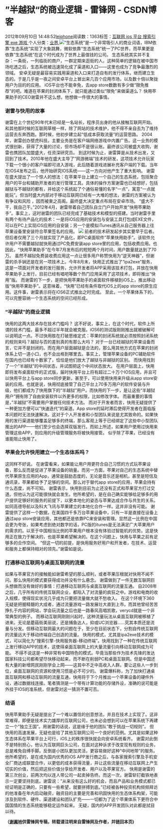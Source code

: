 
# ”半越狱“的商业逻辑 - 雷锋网 - CSDN博客


2012年09月10日 14:48:52[leiphone](https://me.csdn.net/leiphone)阅读数：1363标签：[互联网																](https://so.csdn.net/so/search/s.do?q=互联网&t=blog)[ios																](https://so.csdn.net/so/search/s.do?q=ios&t=blog)[平台																](https://so.csdn.net/so/search/s.do?q=平台&t=blog)[搜索引擎																](https://so.csdn.net/so/search/s.do?q=搜索引擎&t=blog)[exe																](https://so.csdn.net/so/search/s.do?q=exe&t=blog)[游戏																](https://so.csdn.net/so/search/s.do?q=游戏&t=blog)[
							](https://so.csdn.net/so/search/s.do?q=exe&t=blog)[
																					](https://so.csdn.net/so/search/s.do?q=搜索引擎&t=blog)个人分类：[业界																](https://blog.csdn.net/leiphone/article/category/873390)
[
																								](https://so.csdn.net/so/search/s.do?q=搜索引擎&t=blog)
[
				](https://so.csdn.net/so/search/s.do?q=平台&t=blog)
[
			](https://so.csdn.net/so/search/s.do?q=平台&t=blog)
[
		](https://so.csdn.net/so/search/s.do?q=ios&t=blog)
[
	](https://so.csdn.net/so/search/s.do?q=互联网&t=blog)
![](http://www.leiphone.com/wp-content/uploads/2012/09/201208220943546281.jpg)“生态系统”是一个非常吸引人的商业词语，IBM依靠”生态系统”实现了大象跳舞，微软依靠“生态系统”统一了PC世界，而苹果更是依靠”生态系统”在这个时代成为了世界上最值钱的公司。
生态系统其实并不复杂：一条街，一列临街的商户，一群定期来逛街的人。这种简单的逻辑在被中国市场吃透之后，生态系统被迅速简化成了渠道和入口——这里也成为了竞争最激烈的领域。
安卓无疑是最容易实践用渠道和入口来打造自有的发行体系，继而建立生态的。于是几乎是一夜之间安卓平台上冒出来几百个应用市场，以及数十倍以聚拢用户为目的的应用。
iOS平台也不能幸免，去app store数数有多少做“限免推荐”的吧。难道在苹果的封闭体系下，就只能通过类似“限免”来做渠道么？
快用苹果助手的CEO谢雷并不这么想，他想做一件很大的事情。

### 谢雷与快用的故事
谢雷在上个世纪90年代末已经是一名站长，程序员出身的他从接触互联网开始。和其他那时候的互联网草根一样，除了网站的技术维护，他不得不亲自去为了维持运营去东奔西跑。那时候，他初步建立起“低成本获取流量”的运营思路。
2004年，谢雷创办壁虎科技。主要业务是在客户端网络游戏中内置广告。这一业务的模式很创新，获得了大量的讨论，但市场却不是很认账。最终该公司被盛大收购，谢雷也携团队加盟盛大，任资深研究员。
到这时候为止，谢雷算是从技术出发，又回到了技术。2010年他在盛大主导了”网游微端”技术的研发，这项技术允许玩家下载一个很小的客户端即可进入游戏，此后随着游戏进展补充客户端的下载。当年在IOS4发布之后，他开始研究IOS系统——这一方向对他产生了重大影响。
谢雷在盛大提出了一个惊人的想法：在苹果平台上建立一个自己的生态系统，包括聚合用户的平台和辅助开发者的发行管理工具。具体的操作方案谢雷也已经想好，包括越狱与不越狱的都有，并给这个系统起了个通俗易懂的名字“一点”，寓意“一点就能玩”。但当时盛大内部对于移动互联网已经有一大堆的想法，谢雷的方案被认为有争议和风险 ，因而被束之高阁。最终盛大决定重点布局在安卓市场。
“盛大不干，我自己干。”2012年4月，谢雷带着自己团队自立门户开始开发”快用苹果助手”。事实上，这时谢雷的团队已经完成了基础技术和模型的搭建。当时谢雷手里有两个有待产品化的技术：一是将iOS应用的安装包与安装工具打包成EXE文件，可以在PC上实现iOS应用的自安装；另一个是模拟iTunes通讯从自己服务器上往苹果设备里安装符合苹果签名的应用。
![](http://www.leiphone.com/wp-content/uploads/2012/09/%E5%A4%8D%E4%BB%B6-DSC_0215+-787x1024.jpg)
前者的技术研发起步其实要早于后者。但后者仅用了三个月就实现了产品化，即PC桌面软件”苹果快用助手”。该软件允许用户不需要越狱就快用通过PC免费安装app store里的应用，包括收费应用。也因此，“快用苹果助手”在今年7月发布后的短短两个月时间，用户数量就达到了70万。
虽然不越狱免费装收费应用这一点让很多用户称赞快用为“逆天神器”，但谢雷的杀手锏还是在另一项技术上。今年8月末，快用正式推出了“ipa2exe”服务，这是一项面对开发者的发行服务，允许开发者将APP采用该技术打包，并放在快用苹果助手上发行，目前已经有唱吧等数个热门应用采用了这项技术，即将推出“快用”版。
而谢雷的下一步，是把快用苹果助手的桌面软件移植到iOS上，推出移动版“快用苹果助手”。这意味着，“快用”已经有条件取代iOS上的app store的原生应用。这件事，谢雷表示将在iOS6正式推出之时完成。
至此，一个苹果体系下的，可以完整容纳一个生态系统的空间已经形成。

### “半越狱”的商业逻辑
快用的这两大技术存在技术门槛吗？
这不好说，事实上，在这个时代，软件上所谓的技术门槛，最多不超过半年就会被克服。iOS6的测试版刚刚推出就被破解可以说明这一点。不过快用胜在打破思维定式：苹果的封闭系统就必须按照封闭系统的规则来吗？越狱与否的差别真的有那么大吗？
对于一台已经越狱的苹果设备而言，它并不是封闭的。而在用户层面越狱是合法的，那么用其他方式在苹果的封闭体系上切一道小口，也不会出格到哪里去。事实上，管理苹果设备的PC辅助软件在国内也已经有十数家了，恰恰是他们放大了越狱与非越狱的区别。
而快用找到了一个”半越狱”的中间状态，并试图把这个中间状态放大。
在用户层面上，快用即将发布桌面软件的正式版，届时快用平台上将有超过二十万个IOS应用，并且可以快用平台上与app store同步更新，甚至于，可以使用快用来升级从app store安装的应用。也就是说，快用彻底接管了自己平台上70多万用户的软件安装与升级，他们都成为了快用旗下的“半越狱”用户。而快用的下一步，是让这些“半越狱用户”拥有除了自由安装软件以外更多的权限，比如修改字体。
而最重要的事情是，”半越狱”不需要用户掌握任何技术方法。
而对于开发者而言，快用无疑提供了一种更加方便可以”快速迭代”的渠道。App store的延时滞后使得开发者在面临版本问题时无法快速解决。这对于个人开发者和小型团队来说是尤其致命的。如果快用的发行渠道能够覆盖足够多的终端，那么客观上等于已经绑定了这些中小型团队推出的APP——他们至少也会选择双版发行。而如上所述，如果用户使用过快用来管理这些APP，则应用的升级管理服务将被快用接管。
似乎除了苹果，已经没有谁能阻止快用了。

### 苹果会允许快用建立一个生态体系吗？
这同样不好说。
在谢雷看来，如果能让用户用更符合自己习惯的方式玩苹果设备，那么反而是促进了苹果设备的销量。而另一方面，苹果对自己的生态系统中替代苹果原生应用的App，通常是鼓励态度的，无论是音乐还是相机，甚至是短信及通讯录，苹果都给予了足够的空间。那么对于替代app store的应用，苹果会持有什么态度，尚不可知。
谢雷表示，快用到目前为止还没有正式和苹果官方打过交道。但他认为这可能很快就会发生。他所希望的，是在自己确实能够给足够多的用户提供足够好的服务的前提下，以更本地化的姿态与苹果达成合作与共生的关系。如同高德导航以及科大飞讯与苹果建立的本地化合作一样。这并非没有可能。
谢雷提供了这样一个数据，在美国四千多万台苹果设备中，只有一半是直接在设备上通过app store安装应用，其他都还是依靠PC来安装和管理。显然这一比例在中国会更为夸张，如果考虑到绝对数字的话，PC版的itunes是无法满足广大苹果用户的需求的。以至于中国相当比例的苹果用户根本没有体验过智能机的优势。这是快用正在致力于解决的，也是苹果希望解决的。在这个问题上，快用与苹果之前有足够多的合作空间。
“但这一切的前提，是快用服务好用户和开发者，在技术、运营和服务上都保持相对的领先。”谢雷如是说。

### 打通移动互联网与桌面互联网的流量
如果与苹果官方的接触能如谢雷希望的那么顺利，或者苹果压根就对快用不闻不问。那么快用的模式要获得成功并没有什么悬念。
谢雷做到了一件无数互联网巨头想做而没有做好的事情：打通移动互联网与桌面互联网的流量互通。
自2008年之后，几乎所有的传统互联网企业，都陷入了对流量的疯狂之中。游戏和电商的收入规模，使得现实状况几乎成为只要把流量做大就不愁收入。
在这个环境下360无疑是把握精髓的大成者，通过流量游戏一路发展壮大直到上市。而其他曾经苦苦挣扎于内容的网站，学会玩流量之后也是一路春风高唱凯歌，verycd就是一个非常典型的例子。
而移动互联网刚刚兴起时，这种流量玩法从桌面互联网被移植了进来。无论是蘑菇街美丽说，还是捕鱼达人，抑或UC浏览器……究其本质还是流量与分发。但移动互联网最大的问题在于，至少在目前状态下，分割自传统互联网的流量远大于移动终端自己创造的流量。
快用的模式，尤其是ipa2exe技术的模式，可以简化为”搜索引擎-快用服务器-移动终端”。快用找到了一种在传统互联网上发行移动APP的技术，这使得桌面互联网上的大量流量引向移动互联网成为可能。
不得不说这是一种非常有中国特色的模式。毕竟当那些作为技术先锋的发达国家科技公司都希望尽快移动起来，而不断在削弱PC和桌面互联网。但是中国还有大量的新增网民刚刚学会上网——这其中不乏中高收入人群。要让这些人一步到位，桌面互联网的资源和使用习惯是必不可少的。
谢雷爆料称，为了加快打通桌面互联网和移动互联网的流量互通，快用将于下个月推出一个苹果设备的硬件外设，通过数据线连接。笔者猜测是一个带有计算功能的存储外设，准确的说可能是外挂于IOS的准系统，但谢雷对这一猜测不置可否。

### 结语
快用苹果助手无疑是提出了一个难以置信的创意想法，并且在技术上实现了。这非常难得，即便是技术实力雄厚的互联网公司，也未必会想到可以在苹果系统下再建立一个”独立王国”。用谢雷的话说，这是缘于他的团队”敢于挑战一切规则”。
但快用的高速发展，无疑也是给了其他互联网公司一个良好的范例。尤其是如果这种生态体系在苹果平台上可行，iOS上的秩序很快就会向安卓系统看齐。
谢雷对此倒不是特别担心，他认为互联网巨头公司，在面对这种诉求于改变现有规则的业务，总是难免自缚手脚。反倒是小团队更加灵活，更容易做好这种“中间地带”的服务。他所希望的，是在成为国内优秀的iOS APP发行商之后，与各家搜索引擎及手机安全厂商达成联盟合作，以更低的成本获得流量，并让这些流量在移动互联网上产生切实的价值，然后把这些价值分享给开发者、用户以及苹果官方。
快用是谢雷的第三次创业，前两次均以连人带公司一起卖掉告终。而这一次，谢雷斩钉截铁地表示一定要坚持到底。谢雷说：”从来没有这么好的机会，而且产品和业务模式都已经证明是正确的，只要有一些希望，就要拼搏到底。”已经被各种投资机构频频拜访的他准备在年内启动融资，融资目的主要是完善和巩固快用的生态体系构架，可能涉及到软件、硬件、渠道建设和团队扩充——一切都为了这个苹果体系下更符合中国国情的生态系统能够稳定运作起来。
无疑，国内的APP开发团队对此都是拭目以待。

**（****[谢阗地](http://www.leiphone.com/author/%E8%B0%A2%E9%98%97%E5%9C%B0)****供****雷锋网****专稿，转载请注明来自雷锋网及作者，并链回本页)**

